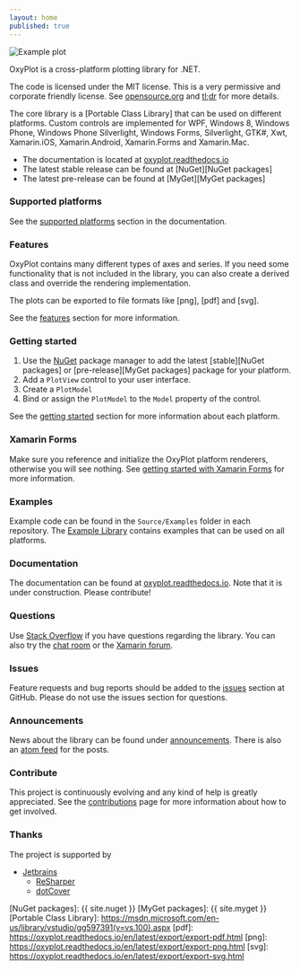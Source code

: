 ```yaml
---
layout: home
published: true
---
```


![Example plot]

OxyPlot is a cross-platform plotting library for .NET. 

The code is licensed under the MIT license. This is a very permissive and corporate friendly license. See [opensource.org](https://opensource.org/licenses/MIT) and [tl;dr](https://tldrlegal.com/license/mit-license) for more details.

The core library is a [Portable Class Library] that can be used on different platforms. Custom controls are implemented for WPF, Windows 8, Windows Phone, Windows Phone Silverlight, Windows Forms, Silverlight, GTK#, Xwt, Xamarin.iOS, Xamarin.Android, Xamarin.Forms and Xamarin.Mac.

- The documentation is located at [oxyplot.readthedocs.io]
- The latest stable release can be found at [NuGet][NuGet packages]
- The latest pre-release can be found at [MyGet][MyGet packages]

### Supported platforms

See the [supported platforms] section in the documentation.

### Features

OxyPlot contains many different types of axes and series. If you need some functionality that is not included in the library, you can also create a derived class and override the rendering implementation.

The plots can be exported to file formats like [png], [pdf] and [svg].

See the [features] section for more information. 

### Getting started

1. Use the [NuGet] package manager to add the latest [stable][NuGet packages] or [pre-release][MyGet packages] package for your platform. 
2. Add a `PlotView` control to your user interface. 
3. Create a `PlotModel`
4. Bind or assign the `PlotModel` to the `Model` property of the control.

See the [getting started] section for more information about each platform. 

### Xamarin Forms

Make sure you reference and initialize the OxyPlot platform renderers, otherwise you will see nothing. See [getting started with Xamarin Forms] for more information. 

### Examples

Example code can be found in the `Source/Examples` folder in each repository. The [Example Library] contains examples that can be used on all platforms.

### Documentation

The documentation can be found at [oxyplot.readthedocs.io]. Note that it is under construction. Please contribute!

### Questions

Use [Stack Overflow] if you have questions regarding the library. You can also try the [chat room] or the [Xamarin forum].

### Issues

Feature requests and bug reports should be added to the [issues] section at GitHub. Please do not use the issues section for questions.

### Announcements

News about the library can be found under [announcements]. There is also an [atom feed] for the posts.

### Contribute

This project is continuously evolving and any kind of help is greatly appreciated. See the [contributions] page for more information about how to get involved.

### Thanks

The project is supported by

- [Jetbrains]
  - [ReSharper]
  - [dotCover]

[Example plot]: /public/images/normal-distributions.png
[NuGet]: https://www.nuget.org/
[NuGet packages]: {{ site.nuget }}
[MyGet packages]: {{ site.myget }}
[Portable Class Library]: https://msdn.microsoft.com/en-us/library/vstudio/gg597391(v=vs.100).aspx
[pdf]: https://oxyplot.readthedocs.io/en/latest/export/export-pdf.html
[png]: https://oxyplot.readthedocs.io/en/latest/export/export-png.html
[svg]: https://oxyplot.readthedocs.io/en/latest/export/export-svg.html

[features]: https://oxyplot.readthedocs.io/en/latest/introduction/features.html
[contributions]: https://github.com/oxyplot/oxyplot/blob/develop/.github/CONTRIBUTING.md
[getting started]: https://oxyplot.readthedocs.io/en/latest/getting-started/
[getting started with Xamarin Forms]: https://oxyplot.readthedocs.io/en/latest/getting-started/hello-xamarin-forms.html
[supported platforms]: https://oxyplot.readthedocs.io/en/latest/introduction/
[announcements]: /announcements
[atom feed]: https://oxyplot.github.io/atom.xml
[oxyplot.readthedocs.io]: https://oxyplot.readthedocs.io/en/latest/

[repository]: https://github.com/oxyplot/oxyplot
[Source/Examples]: https://github.com/oxyplot/oxyplot/tree/master/Source/Examples
[Example Library]: https://github.com/oxyplot/oxyplot/tree/develop/Source/Examples/ExampleLibrary
[contributors]: https://github.com/oxyplot/oxyplot/graphs/contributors
[issues]: https://github.com/oxyplot/oxyplot/issues/

[oxyplot.userecho.com]: https://oxyplot.userecho.com/
[chat room]: https://gitter.im/oxyplot/oxyplot
[Stack Overflow]: https://stackoverflow.com/questions/tagged/oxyplot?sort=newest
[Xamarin forum]: https://forums.xamarin.com/search?Search=oxyplot
[twitter]: https://twitter.com/search?q=oxyplot
[twitter-hashtag]: https://twitter.com/search?q=%23oxyplot&src=hash

[xamarin-component]: https://components.xamarin.com/
[xamarin-mac]: https://xamarin.com/mac
[mono-mac]: https://www.mono-project.com/MonoMac

[Jetbrains]: https://www.jetbrains.com/
[ReSharper]: https://www.jetbrains.com/resharper/
[dotCover]: https://www.jetbrains.com/dotcover/index.html?topDC
[NDepend]: https://www.ndepend.com/
[Red Gate Software]: https://www.red-gate.com/
[ANTS]: https://www.red-gate.com/products/dotnet-development/ants-performance-profiler/
[Xamarin]: https://www.xamarin.com/
[OzCode]: https://www.oz-code.com/
[OzCode VS extension]: https://visualstudiogallery.msdn.microsoft.com/36925113-cdce-4953-a5d6-fb3d2912dad7
[UserEcho]: https://www.userecho.com/

[jetbrains-banner]: https://www.jetbrains.com/img/banners/Codebetter.png
